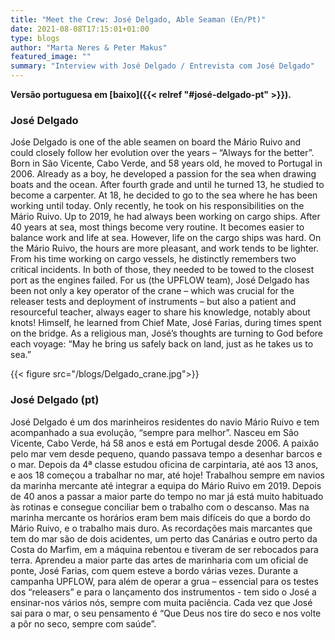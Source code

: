 ```yaml
---
title: "Meet the Crew: José Delgado, Able Seaman (En/Pt)"
date: 2021-08-08T17:15:01+01:00
type: blogs
author: "Marta Neres & Peter Makus"
featured_image: ""
summary: "Interview with José Delgado / Entrevista com José Delgado"
---
```


**Versão portuguesa em [baixo]({{< relref "#josé-delgado-pt" >}}).**

### José Delgado

Jośe Delgado is one of the able seamen on board the Mário Ruivo and could closely follow her evolution over the years – “Always for the better”. Born in São Vicente, Cabo Verde, and 58 years old, he moved to Portugal in 2006. Already as a boy, he developed a passion for the sea when drawing boats and the ocean.
After fourth grade and until he turned 13, he studied to become a carpenter. At 18, he decided to go to the sea where he has been working until today.
Only recently, he took on his responsibilities on the Mário Ruivo. Up to 2019, he had always been working on cargo ships. After 40 years at sea, most things become very routine. It becomes easier to balance work and life at sea. However, life on the cargo ships was hard. On the Mário Ruivo, the hours are more pleasant, and work tends to be lighter.
From his time working on cargo vessels, he distinctly remembers two critical incidents. In both of those, they needed to be towed to the closest port as the engines failed.
For us (the UPFLOW team), José Delgado has been not only a key operator of the crane – which was crucial for the releaser tests and deployment of instruments – but also a patient and resourceful teacher, always eager to share his knowledge, notably about knots! Himself, he learned from Chief Mate, José Farias, during times spent on the bridge.
As a religious man, José’s thoughts are turning to God before each voyage: “May he bring us safely back on land, just as he takes us to sea.”

{{< figure src="/blogs/Delgado_crane.jpg">}}

### José Delgado (pt)

José Delgado é um dos marinheiros residentes do navio Mário Ruivo e tem acompanhado a sua evolução, “sempre para melhor”. Nasceu em São Vicente, Cabo Verde, há 58 anos e está em Portugal desde 2006. A paixão pelo mar vem desde pequeno, quando passava tempo a desenhar barcos e o mar. 
Depois da 4ª classe estudou oficina de carpintaria, até aos 13 anos, e aos 18 começou a trabalhar no mar, até hoje! 
Trabalhou sempre em navios da marinha mercante até integrar a equipa do Mário Ruivo em 2019. Depois de 40 anos a passar a maior parte do tempo no mar já está muito habituado às rotinas e consegue conciliar bem o trabalho com o descanso. Mas na marinha mercante os horários eram bem mais difíceis do que a bordo do Mário Ruivo, e o trabalho mais duro. As recordações mais marcantes que tem do mar são de dois acidentes, um perto das Canárias e outro perto da Costa do Marfim, em a máquina rebentou e tiveram de ser rebocados para terra.
Aprendeu a maior parte das artes de marinharia com um oficial de ponte, José Farias, com quem esteve a bordo várias vezes. Durante a campanha UPFLOW, para além de operar a grua – essencial para os testes dos “releasers” e para o lançamento dos instrumentos - tem sido o José a ensinar-nos vários nós, sempre com muita paciência. 
Cada vez que José sai para o mar, o seu pensamento é “Que Deus nos tire do seco e nos volte a pôr no seco, sempre com saúde”.